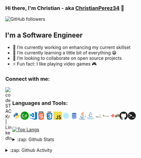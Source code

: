 ### Hi there, I'm Christian - aka [ChristianPerez34][linkedin] 👋
![GitHub followers](https://img.shields.io/github/followers/ChristianPerez34?style=social)

## I'm a Software Engineer

- 🔭 I’m currently working on enhancing my current skillset
- 🌱 I’m currently learning a little bit of everything 😁
- 👯 I’m looking to collaborate on open source projects
- ⚡ Fun fact: I like playing video games 🎮

### Connect with me:

[<img align="left" alt="codeSTACKr | LinkedIn" width="22px" src="https://cdn.jsdelivr.net/npm/simple-icons@v3/icons/linkedin.svg" />][linkedin]

<br />

### Languages and Tools:
<img align="left" alt="Python" width="26px" src="https://raw.githubusercontent.com/github/explore/80688e429a7d4ef2fca1e82350fe8e3517d3494d/topics/python/python.png" />
<img align="left" alt="C#" width="26px" src="https://raw.githubusercontent.com/github/explore/80688e429a7d4ef2fca1e82350fe8e3517d3494d/topics/csharp/csharp.png" />
<img align="left" alt="Visual Studio Code" width="26px" src="https://raw.githubusercontent.com/github/explore/80688e429a7d4ef2fca1e82350fe8e3517d3494d/topics/visual-studio-code/visual-studio-code.png" />
<img align="left" alt="HTML5" width="26px" src="https://raw.githubusercontent.com/github/explore/80688e429a7d4ef2fca1e82350fe8e3517d3494d/topics/html/html.png" />
<img align="left" alt="CSS3" width="26px" src="https://raw.githubusercontent.com/github/explore/80688e429a7d4ef2fca1e82350fe8e3517d3494d/topics/css/css.png" />
<img align="left" alt="JavaScript" width="26px" src="https://raw.githubusercontent.com/github/explore/80688e429a7d4ef2fca1e82350fe8e3517d3494d/topics/javascript/javascript.png" />
<img align="left" alt="React" width="26px" src="https://raw.githubusercontent.com/github/explore/80688e429a7d4ef2fca1e82350fe8e3517d3494d/topics/react/react.png" />
<img align="left" alt="SQL" width="26px" src="https://raw.githubusercontent.com/github/explore/80688e429a7d4ef2fca1e82350fe8e3517d3494d/topics/sql/sql.png" />
<img align="left" alt="Java" width="26px" src="https://raw.githubusercontent.com/github/explore/80688e429a7d4ef2fca1e82350fe8e3517d3494d/topics/java/java.png" />
<img align="left" alt="C" width="26px" src="https://raw.githubusercontent.com/github/explore/80688e429a7d4ef2fca1e82350fe8e3517d3494d/topics/c/c.png" />
<img align="left" alt="MySQL" width="26px" src="https://raw.githubusercontent.com/github/explore/80688e429a7d4ef2fca1e82350fe8e3517d3494d/topics/mysql/mysql.png" />
<img align="left" alt="MongoDB" width="26px" src="https://raw.githubusercontent.com/github/explore/80688e429a7d4ef2fca1e82350fe8e3517d3494d/topics/mongodb/mongodb.png" />
<img align="left" alt="Git" width="26px" src="https://raw.githubusercontent.com/github/explore/80688e429a7d4ef2fca1e82350fe8e3517d3494d/topics/git/git.png" />
<img align="left" alt="GitHub" width="26px" src="https://raw.githubusercontent.com/github/explore/78df643247d429f6cc873026c0622819ad797942/topics/github/github.png" />
<img align="left" alt="Terminal" width="26px" src="https://raw.githubusercontent.com/github/explore/80688e429a7d4ef2fca1e82350fe8e3517d3494d/topics/terminal/terminal.png" />

<br/>
<br/>

[![Top Langs](https://github-readme-stats.vercel.app/api/top-langs/?username=ChristianPerez34)](https://github.com/anuraghazra/github-readme-stats)

<details>
  <summary>:zap: Github Stats</summary>
  <img align="left" alt="ChristianPerez34's Github Stats" src="https://github-readme-stats.christianperez34.vercel.app/api?username=ChristianPerez34&show_icons=true&hide_border=true" />
</details>

<br/>

<details>
  <summary>:zap: Github Activity</summary>
  <!--START_SECTION:activity-->
1. 💪 Opened PR [#3](https://github.com//ChristianPerez34/AutoCryptoClaimer/pull/3) in [ChristianPerez34/AutoCryptoClaimer](https://github.com//ChristianPerez34/AutoCryptoClaimer)
2. ❗️ Closed issue [#1](https://github.com//ChristianPerez34/cookiecutter-flask-resty/issues/1) in [ChristianPerez34/cookiecutter-flask-resty](https://github.com//ChristianPerez34/cookiecutter-flask-resty)
  <!--END_SECTION:activity-->
</details>

[linkedin]: https://www.linkedin.com/in/christian-perez-villanueva/
[vscode]: https://github.com/microsoft/vscode
